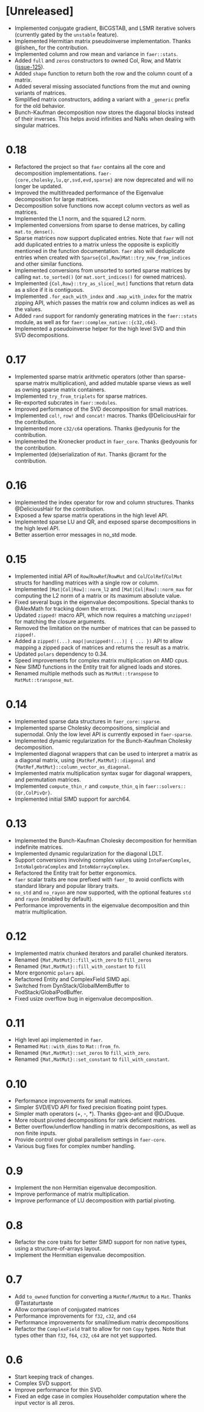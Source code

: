 # [Unreleased]
- Implemented conjugate gradient, BiCGSTAB, and LSMR iterative solvers (currently gated by the `unstable` feature).
- Implemented Hermitian matrix pseudoinverse implementation. Thanks @lishen_ for the contribution.
- Implemented column and row mean and variance in `faer::stats`.
- Added `full` and `zeros` constructors to owned Col, Row, and Matrix ([issue-125](https://github.com/sarah-ek/faer-rs/issues/125)).
- Added `shape` function to return both the row and the column count of a matrix.
- Added several missing associated functions from the mut and owning variants of matrices.
- Simplified matrix constructors, adding a variant with a `_generic` prefix for the old behavior.
- Bunch-Kaufman decomposition now stores the diagonal blocks instead of their inverses. This helps avoid infinities and NaNs when dealing with singular matrices.

# 0.18
- Refactored the project so that `faer` contains all the core and decomposition implementations. `faer-{core,cholesky,lu,qr,svd,evd,sparse}` are now deprecated and will no longer be updated.
- Improved the multithreaded performance of the Eigenvalue decomposition for large matrices.
- Decomposition solve functions now accept column vectors as well as matrices.
- Implemented the L1 norm, and the squared L2 norm.
- Implemented conversions from sparse to dense matrices, by calling `mat.to_dense()`.
- Sparse matrices now support duplicated entries. Note that `faer` will not add duplicated entries to a matrix unless the opposite is explicitly mentioned in the function documentation. `faer` also will deduplicate entries when created with `Sparse{Col,Row}Mat::try_new_from_indices` and other similar functions.
- Implemented conversions from unsorted to sorted sparse matrices by calling `mat.to_sorted()` (or `mat.sort_indices()` for owned matrices).
- Implemented `{Col,Row}::try_as_slice[_mut]` functions that return data as a slice if it is contiguous.
- Implemented `.for_each_with_index` and `.map_with_index` for the matrix zipping API, which passes the matrix row and column indices as well as the values.
- Added `rand` support for randomly generating matrices in the `faer::stats` module, as well as for `faer::complex_native::{c32,c64}`.
- Implemented a pseudoinverse helper for the high level SVD and thin SVD decompositions.

# 0.17
- Implemented sparse matrix arithmetic operators (other than sparse-sparse matrix multiplication), and added mutable sparse views as well as owning sparse matrix containers.
- Implemented `try_from_triplets` for sparse matrices.
- Re-exported subcrates in `faer::modules`.
- Improved performance of the SVD decomposition for small matrices.
- Implemented `col!`, `row!` and `concat!` macros. Thanks @DeliciousHair for the contribution.
- Implemented more `c32/c64` operations. Thanks @edyounis for the contribution.
- Implemented the Kronecker product in `faer_core`. Thanks @edyounis for the contribution.
- Implemented (de)serialization of `Mat`. Thanks @cramt for the contribution.

# 0.16
- Implemented the index operator for row and column structures. Thanks @DeliciousHair for the contribution.
- Exposed a few sparse matrix operations in the high level API.
- Implemented sparse LU and QR, and exposed sparse decompositions in the high level API.
- Better assertion error messages in no_std mode.

# 0.15
- Implemented initial API of `Row`/`RowRef`/`RowMut` and `Col`/`ColRef`/`ColMut` structs for handling matrices with a single row or column.
- Implemented `[Mat|Col|Row]::norm_l2` and `[Mat|Col|Row]::norm_max` for computing the L2 norm of a matrix or its maximum absolute value.
- Fixed several bugs in the eigenvalue decompositions. Special thanks to @AlexMath for tracking down the errors.
- Updated `zipped!` macro API, which now requires a matching `unzipped!` for matching the closure arguments.
- Removed the limitation on the number of matrices that can be passed to `zipped!`.
- Added a `zipped!(...).map(|unzipped!(...)| { ... })` API to allow mapping a zipped pack of matrices and returns the result as a matrix.
- Updated `polars` dependency to 0.34.
- Speed improvements for complex matrix multiplication on AMD cpus.
- New SIMD functions in the Entity trait for aligned loads and stores.
- Renamed multiple methods such as `MatMut::transpose` to `MatMut::transpose_mut`.

# 0.14
- Implemented sparse data structures in `faer_core::sparse`.
- Implemented sparse Cholesky decompositions, simplicial and supernodal. Only the low level API is currently exposed in `faer-sparse`.
- Implemented dynamic regularization for the Bunch-Kaufman Cholesky decomposition.
- Implemented diagonal wrappers that can be used to interpret a matrix as a diagonal matrix, using `{MatRef,MatMut}::diagonal` and `{MatRef,MatMut}::column_vector_as_diagonal`.
- Implemented matrix multiplication syntax sugar for diagonal wrappers, and permutation matrices.
- Implemented `compute_thin_r` and `compute_thin_q` in `faer::solvers::{Qr,ColPivQr}`.
- Implemented initial SIMD support for aarch64.

# 0.13
- Implemented the Bunch-Kaufman Cholesky decomposition for hermitian indefinite matrices.
- Implemented dynamic regularization for the diagonal LDLT.
- Support conversions involving complex values using `IntoFaerComplex`, `IntoNalgebraComplex` and `IntoNdarrayComplex`.
- Refactored the Entity trait for better ergonomics.
- `faer` scalar traits are now prefixed with `faer_` to avoid conflicts with standard library and popular library traits.
- `no_std` and `no_rayon` are now supported, with the optional features `std` and `rayon` (enabled by default).
- Performance improvements in the eigenvalue decomposition and thin matrix multiplication.

# 0.12
- Implemented matrix chunked iterators and parallel chunked iterators.
- Renamed `{Mat,MatMut}::fill_with_zero` to `fill_zeros`
- Renamed `{Mat,MatMut}::fill_with_constant` to `fill`
- More ergonomic `polars` api.
- Refactored Entity and ComplexField SIMD api.
- Switched from DynStack/GlobalMemBuffer to PodStack/GlobalPodBuffer.
- Fixed usize overflow bug in eigenvalue decomposition.

# 0.11
- High level api implemented in `faer`.
- Renamed `Mat::with_dims` to `Mat::from_fn`.
- Renamed `{Mat,MatMut}::set_zeros` to `fill_with_zero`.
- Renamed `{Mat,MatMut}::set_constant` to `fill_with_constant`.

# 0.10
- Performance improvements for small matrices.
- Simpler SVD/EVD API for fixed precision floating point types.
- Simpler math operators (+, -, *). Thanks @geo-ant and @DJDuque.
- More robust pivoted decompositions for rank deficient matrices.
- Better overflow/underflow handling in matrix decompositions, as well as non finite inputs.
- Provide control over global parallelism settings in `faer-core`.
- Various bug fixes for complex number handling.

# 0.9
- Implement the non Hermitian eigenvalue decomposition.
- Improve performance of matrix multiplication.
- Improve performance of LU decomposition with partial pivoting.

# 0.8
- Refactor the core traits for better SIMD support for non native types, using a structure-of-arrays layout.
- Implement the Hermitian eigenvalue decomposition.

# 0.7
- Add `to_owned` function for converting a `MatRef/MatMut` to a `Mat`. Thanks @Tastaturtaste
- Allow comparison of conjugated matrices
- Performance improvements for `f32`, `c32`, and `c64`
- Performance improvements for small/medium matrix decompositions
- Refactor the `ComplexField` trait to allow for non `Copy` types. Note that types other than `f32`, `f64`, `c32`, `c64` are not yet supported.

# 0.6
- Start keeping track of changes.
- Complex SVD support.
- Improve performance for thin SVD.
- Fixed an edge case in complex Householder computation where the input vector is all zeros.
